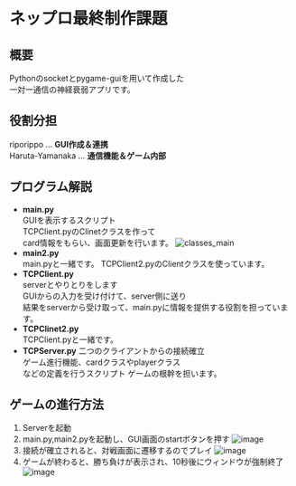 # ネップロ最終制作課題

## 概要  
Pythonのsocketとpygame-guiを用いて作成した  
一対一通信の神経衰弱アプリです。  

## 役割分担
riporippo ... **GUI作成＆連携**   
Haruta-Yamanaka ... **通信機能＆ゲーム内部**     

## プログラム解説
* **main.py**  
  GUIを表示するスクリプト  
  TCPClient.pyのClinetクラスを作って  
  card情報をもらい、画面更新を行います。
 ![classes_main](https://github.com/user-attachments/assets/6e4ff6ae-a999-4b6c-a711-d871813e5a04)　　
* **main2.py**  
  main.pyと一緒です。
  TCPClient2.pyのClientクラスを使っています。  
* **TCPClient.py**  
  serverとやりとりをします  
  GUIからの入力を受け付けて、server側に送り  
  結果をserverから受け取って、main.pyに情報を提供する役割を担っています。　　
* **TCPClinet2.py**  
  TCPClient.pyと一緒です。  
* **TCPServer.py**
  二つのクライアントからの接続確立  
  ゲーム進行機能、cardクラスやplayerクラス  
  などの定義を行うスクリプト
  ゲームの根幹を担います。

## ゲームの進行方法  
1. Serverを起動
2. main.py,main2.pyを起動し、GUI画面のstartボタンを押す
   ![image](https://github.com/user-attachments/assets/9735e202-5669-4bed-a1e4-b5f9436aaa2f)  
3. 接続が確立されると、対戦画面に遷移するのでプレイ
   ![image](https://github.com/user-attachments/assets/58193462-78f8-4a80-9d00-e315fdf6fae5)  
4. ゲームが終わると、勝ち負けが表示され、10秒後にウィンドウが強制終了  
   ![image](https://github.com/user-attachments/assets/066409df-9cf3-4edd-a749-81e8985cbb33)  

